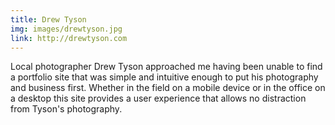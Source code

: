 ```yaml
---
title: Drew Tyson
img: images/drewtyson.jpg
link: http://drewtyson.com
---
```

<p>Local photographer Drew Tyson approached me having been unable to find a portfolio site that was simple and intuitive enough to put his photography and business first. Whether in the field on a mobile device or in the office on a desktop this site provides a user experience that allows no distraction from Tyson's photography.</p>

<!--
- problem
	photography portfolios are too cluttered and unituative
- solution
	super simple, easy to use
	desktop & moble, Office or in the field
 -->